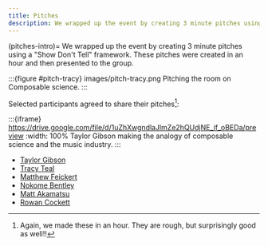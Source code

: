 ```yaml
---
title: Pitches
description: We wrapped up the event by creating 3 minute pitches using a "Show Don't Tell" framework. These pitches were created in an hour and then presented to the group.
---
```


(pitches-intro)=
We wrapped up the event by creating 3 minute pitches using a "Show Don't Tell" framework.
These pitches were created in an hour and then presented to the group.

:::{figure #pitch-tracy} images/pitch-tracy.png
Pitching the room on Composable science.
:::

Selected participants agreed to share their pitches[^rough]:

:::{iframe} https://drive.google.com/file/d/1uZhXwgndlaJlmZe2hQUdjNE_if_oBEDa/preview
:width: 100%
Taylor Gibson making the analogy of composable science and the music industry.
:::

- [Taylor Gibson](https://drive.google.com/file/d/1uZhXwgndlaJlmZe2hQUdjNE_if_oBEDa/view?usp=sharing)
- [Tracy Teal](https://drive.google.com/file/d/1J9StE00-r4-aYYDmNjO3qB17oWc5r8KX/view?usp=sharing)
- [Matthew Feickert](https://drive.google.com/file/d/1THNywnT764oGtm8P6Nvue2msRql-skq1/view?usp=sharing)
- [Nokome Bentley](https://drive.google.com/file/d/1_8SVaBLJ6Ofhq7pvNJaYGoooiFcmkLOJ/view?usp=sharing)
- [Matt Akamatsu](https://drive.google.com/file/d/1Rjhzh6zMkos1XwBytMLFyzz4cmBt83GS/view?usp=sharing)
- [Rowan Cockett](https://drive.google.com/file/d/18LZTn2raSa_6YDdN0iTNAIL_OD7NHfvw/view?usp=sharing)

[^rough]: Again, we made these in an hour. They are rough, but surprisingly good as well!!
